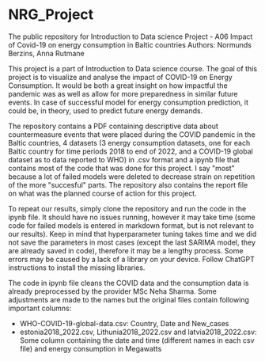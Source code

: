 # NRG_Project
The public repository for Introduction to Data science Project - A06 Impact of Covid-19 on energy consumption in Baltic countries
Authors: Normunds Berzins, Anna Rutmane

This project is a part of Introduction to Data science course. The goal of this project is to visualize and analyse the impact of COVID-19 on Energy Consumption. It would be both a great insight on how impactful the pandemic was as well as allow for more preparedness in similar future events. In case of successful model for energy consumption prediction, it could be, in theory, used to predict future energy demands.

The repository contains a PDF containing descriptive data about countermeasure events that were placed during the COVID pandemic in the Baltic countries, 4 datasets (3 energy consumption datasets, one for each Baltic country for time periods 2018 to end of 2022, and a COVID-19 global dataset as to data reported to WHO) in .csv format and a ipynb file that contains most of the code that was done for this project. I say "most" because a lot of failed models were deleted to decrease strain on repetition of the more "succesful" parts.
The repository also contains the report file on what was the planned course of action for this project.

To repeat our results, simply clone the repository and run the code in the ipynb file. It should have no issues running, however it may take time (some code for failed models is entered in markdown format, but is not relevant to our results). Keep in mind that hyperparameter tuning takes time and we did not save the parameters in most cases (except the last SARIMA model, they are already saved in code), therefore it may be a lengthy process. Some errors may be caused by a lack of a library on your device. Follow ChatGPT instructions to install the missing libraries.

The code in ipynb file cleans the COVID data and the consumption data is already preprocessed by the provider MSc Neha Sharma. Some adjustments are made to the names but the original files contain following important columns:
- WHO-COVID-19-global-data.csv: Country, Date and New_cases
- estonia2018_2022.csv, Lithunia2018_2022.csv and latvia2018_2022.csv: Some column containing the date and time (different names in each csv file) and energy consumption in Megawatts
